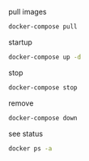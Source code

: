 pull images

```bash
docker-compose pull
```


startup

```bash
docker-compose up -d
```

stop 

```bash
docker-compose stop
```

remove

```bash
docker-compose down
```

see status

```bash
docker ps -a
```

